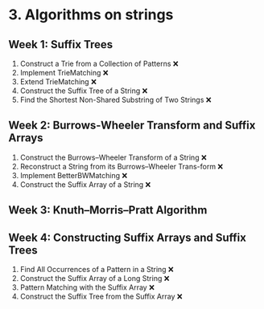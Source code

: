 # 3. Algorithms on strings

## Week 1: Suffix Trees

1. Construct a Trie from a Collection of Patterns ❌
2. Implement TrieMatching ❌
3. Extend TrieMatching ❌
4. Construct the Suffix Tree of a String ❌
5. Find the Shortest Non-Shared Substring of Two Strings ❌

## Week 2: Burrows-Wheeler Transform and Suffix Arrays

1. Construct the Burrows–Wheeler Transform of a String ❌
2. Reconstruct a String from its Burrows–Wheeler Trans-form ❌
3. Implement BetterBWMatching ❌
4. Construct the Suffix Array of a String ❌

## Week 3: Knuth–Morris–Pratt Algorithm

## Week 4: Constructing Suffix Arrays and Suffix Trees

1. Find All Occurrences of a Pattern in a String ❌
2. Construct the Suffix Array of a Long String ❌
3. Pattern Matching with the Suffix Array ❌
4. Construct the Suffix Tree from the Suffix Array ❌
